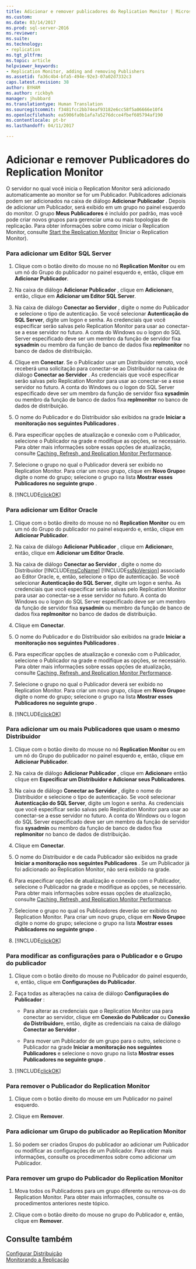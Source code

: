 ```yaml
---
title: Adicionar e remover publicadores do Replication Monitor | Microsoft Docs
ms.custom: 
ms.date: 03/14/2017
ms.prod: sql-server-2016
ms.reviewer: 
ms.suite: 
ms.technology:
- replication
ms.tgt_pltfrm: 
ms.topic: article
helpviewer_keywords:
- Replication Monitor, adding and removing Publishers
ms.assetid: fa36c4b4-bfa5-494e-92e3-07a02d7332c3
caps.latest.revision: 38
author: BYHAM
ms.author: rickbyh
manager: jhubbard
ms.translationtype: Human Translation
ms.sourcegitcommit: f3481fcc2bb74eaf93182e6cc58f5a06666e10f4
ms.openlocfilehash: ea5906fa0b1afa7a5276dcce4fbef605794af190
ms.contentlocale: pt-br
ms.lasthandoff: 04/11/2017

---
```

# <a name="add-and-remove-publishers-from-replication-monitor"></a>Adicionar e remover Publicadores do Replication Monitor
  O servidor no qual você inicia o Replication Monitor será adicionado automaticamente ao monitor se for um Publicador. Publicadores adicionais podem ser adicionados na caixa de diálogo **Adicionar Publicador** . Depois de adicionar um Publicador, será exibido em um grupo no painel esquerdo do monitor. O grupo **Meus Publicadores** é incluído por padrão, mas você pode criar novos grupos para gerenciar uma ou mais topologias de replicação. Para obter informações sobre como iniciar o Replication Monitor, consulte [Start the Replication Monitor](../../../relational-databases/replication/monitor/start-the-replication-monitor.md) (Iniciar o Replication Monitor).  
  
### <a name="to-add-a-sql-server-publisher"></a>Para adicionar um Editor SQL Server  
  
1.  Clique com o botão direito do mouse no nó **Replication Monitor** ou em um nó do Grupo do publicador no painel esquerdo e, então, clique em **Adicionar Publicador**.  
  
2.  Na caixa de diálogo **Adicionar Publicador** , clique em **Adicionar**e, então, clique em **Adicionar um Editor SQL Server**.  
  
3.  Na caixa de diálogo **Conectar ao Servidor** , digite o nome do Publicador e selecione o tipo de autenticação. Se você selecionar **Autenticação do SQL Server**, digite um logon e senha. As credenciais que você especificar serão salvas pelo Replication Monitor para usar ao conectar-se a esse servidor no futuro. A conta do Windows ou o logon do SQL Server especificado deve ser um membro da função de servidor fixa **sysadmin** ou membro da função de banco de dados fixa **replmonitor** no banco de dados de distribuição.  
  
4.  Clique em **Conectar**. Se o Publicador usar um Distribuidor remoto, você receberá uma solicitação para conectar-se ao Distribuidor na caixa de diálogo **Conectar ao Servidor** . As credenciais que você especificar serão salvas pelo Replication Monitor para usar ao conectar-se a esse servidor no futuro. A conta do Windows ou o logon do SQL Server especificado deve ser um membro da função de servidor fixa **sysadmin** ou membro da função de banco de dados fixa **replmonitor** no banco de dados de distribuição.  
  
5.  O nome do Publicador e do Distribuidor são exibidos na grade **Iniciar a monitoração nos seguintes Publicadores** .  
  
6.  Para especificar opções de atualização e conexão com o Publicador, selecione o Publicador na grade e modifique as opções, se necessário. Para obter mais informações sobre essas opções de atualização, consulte [Caching, Refresh, and Replication Monitor Performance](../../../relational-databases/replication/monitor/caching-refresh-and-replication-monitor-performance.md).  
  
7.  Selecione o grupo no qual o Publicador deverá ser exibido no Replication Monitor. Para criar um novo grupo, clique em **Novo Grupo**e digite o nome do grupo; selecione o grupo na lista **Mostrar esses Publicadores no seguinte grupo** .  
  
8.  [!INCLUDE[clickOK](../../../includes/clickok-md.md)]  
  
### <a name="to-add-an-oracle-publisher"></a>Para adicionar um Editor Oracle  
  
1.  Clique com o botão direito do mouse no nó **Replication Monitor** ou em um nó do Grupo do publicador no painel esquerdo e, então, clique em **Adicionar Publicador**.  
  
2.  Na caixa de diálogo **Adicionar Publicador** , clique em **Adicionar**e, então, clique em **Adicionar um Editor Oracle**.  
  
3.  Na caixa de diálogo **Conectar ao Servidor** , digite o nome do Distribuidor [!INCLUDE[msCoName](../../../includes/msconame-md.md)] [!INCLUDE[ssNoVersion](../../../includes/ssnoversion-md.md)] associado ao Editor Oracle, e, então, selecione o tipo de autenticação. Se você selecionar **Autenticação do SQL Server**, digite um logon e senha. As credenciais que você especificar serão salvas pelo Replication Monitor para usar ao conectar-se a esse servidor no futuro. A conta do Windows ou o logon do SQL Server especificado deve ser um membro da função de servidor fixa **sysadmin** ou membro da função de banco de dados fixa **replmonitor** no banco de dados de distribuição.  
  
4.  Clique em **Conectar**.  
  
5.  O nome do Publicador e do Distribuidor são exibidos na grade **Iniciar a monitoração nos seguintes Publicadores** .  
  
6.  Para especificar opções de atualização e conexão com o Publicador, selecione o Publicador na grade e modifique as opções, se necessário. Para obter mais informações sobre essas opções de atualização, consulte [Caching, Refresh, and Replication Monitor Performance](../../../relational-databases/replication/monitor/caching-refresh-and-replication-monitor-performance.md).  
  
7.  Selecione o grupo no qual o Publicador deverá ser exibido no Replication Monitor. Para criar um novo grupo, clique em **Novo Grupo**e digite o nome do grupo; selecione o grupo na lista **Mostrar esses Publicadores no seguinte grupo** .  
  
8.  [!INCLUDE[clickOK](../../../includes/clickok-md.md)]  
  
### <a name="to-add-one-or-more-publishers-that-use-the-same-distributor"></a>Para adicionar um ou mais Publicadores que usam o mesmo Distribuidor  
  
1.  Clique com o botão direito do mouse no nó **Replication Monitor** ou em um nó do Grupo do publicador no painel esquerdo e, então, clique em **Adicionar Publicador**.  
  
2.  Na caixa de diálogo **Adicionar Publicador** , clique em **Adicionar**e então clique em **Especificar um Distribuidor e Adicionar seus Publicadores**.  
  
3.  Na caixa de diálogo **Conectar ao Servidor** , digite o nome do Distribuidor e selecione o tipo de autenticação. Se você selecionar **Autenticação do SQL Server**, digite um logon e senha. As credenciais que você especificar serão salvas pelo Replication Monitor para usar ao conectar-se a esse servidor no futuro. A conta do Windows ou o logon do SQL Server especificado deve ser um membro da função de servidor fixa **sysadmin** ou membro da função de banco de dados fixa **replmonitor** no banco de dados de distribuição.  
  
4.  Clique em **Conectar**.  
  
5.  O nome do Distribuidor e de cada Publicador são exibidos na grade **Iniciar a monitoração nos seguintes Publicadores** . Se um Publicador já foi adicionado ao Replication Monitor, não será exibido na grade.  
  
6.  Para especificar opções de atualização e conexão com o Publicador, selecione o Publicador na grade e modifique as opções, se necessário. Para obter mais informações sobre essas opções de atualização, consulte [Caching, Refresh, and Replication Monitor Performance](../../../relational-databases/replication/monitor/caching-refresh-and-replication-monitor-performance.md).  
  
7.  Selecione o grupo no qual os Publicadores deverão ser exibidos no Replication Monitor. Para criar um novo grupo, clique em **Novo Grupo**e digite o nome do grupo; selecione o grupo na lista **Mostrar esses Publicadores no seguinte grupo** .  
  
8.  [!INCLUDE[clickOK](../../../includes/clickok-md.md)]  
  
### <a name="to-modify-settings-for-the-publisher-and-publisher-groups"></a>Para modificar as configurações para o Publicador e o Grupo do publicador  
  
1.  Clique com o botão direito do mouse no Publicador do painel esquerdo, e, então, clique em **Configurações do Publicador**.  
  
2.  Faça todas as alterações na caixa de diálogo **Configurações do Publicador** :  
  
    -   Para alterar as credenciais que o Replication Monitor usa para conectar ao servidor, clique em **Conexão do Publicador** ou **Conexão do Distribuidor**e, então, digite as credenciais na caixa de diálogo **Conectar ao Servidor** .  
  
    -   Para mover um Publicador de um grupo para o outro, selecione o Publicador na grade **Iniciar a monitoração nos seguintes Publicadores** e selecione o novo grupo na lista **Mostrar esses Publicadores no seguinte grupo** .  
  
3.  [!INCLUDE[clickOK](../../../includes/clickok-md.md)]  
  
### <a name="to-remove-a-publisher-from-replication-monitor"></a>Para remover o Publicador do Replication Monitor  
  
1.  Clique com o botão direito do mouse em um Publicador no painel esquerdo.  
  
2.  Clique em **Remover**.  
  
### <a name="to-add-a-publisher-group-to-replication-monitor"></a>Para adicionar um Grupo do publicador ao Replication Monitor  
  
1.  Só podem ser criados Grupos do publicador ao adicionar um Publicador ou modificar as configurações de um Publicador. Para obter mais informações, consulte os procedimentos sobre como adicionar um Publicador.  
  
### <a name="to-remove-a-publisher-group-from-replication-monitor"></a>Para remover um grupo do Publicador do Replication Monitor  
  
1.  Mova todos os Publicadores para um grupo diferente ou remova-os do Replication Monitor. Para obter mais informações, consulte os procedimentos anteriores neste tópico.  
  
2.  Clique com o botão direito do mouse no grupo do Publicador e, então, clique em **Remover**.  
  
## <a name="see-also"></a>Consulte também  
 [Configurar Distribuição](../../../relational-databases/replication/configure-distribution.md)   
 [Monitorando a Replicação](../../../relational-databases/replication/monitor/monitoring-replication-overview.md)  
  
  
